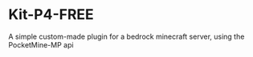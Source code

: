 # Kit-P4-FREE
A simple custom-made plugin for a bedrock minecraft server, using the PocketMine-MP api
